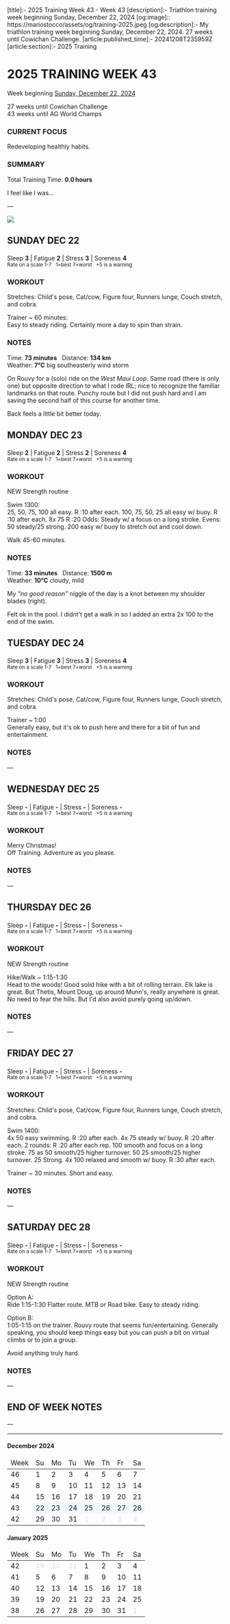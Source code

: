 [title]:- 2025 Training Week 43 - Week 43
[description]:- Triathlon training week beginning Sunday, December 22, 2024
[og:image]:: https://mariostocco/assets/og/training-2025.jpeg
[og:description]:- My triathlon training week beginning Sunday, December 22, 2024. 27 weeks until Cowichan Challenge.
[article:published_time]:- 20241208T235959Z
[article:section]:- 2025 Training



# 2025 TRAINING WEEK 43
Week beginning [Sunday, December 22, 2024](javascript:flick('sun');)

27 weeks until Cowichan Challenge<br />43 weeks until AG World Champs

### CURRENT FOCUS
Redeveloping healthly habits.

### SUMMARY
Total Training Time: **0.0&#8239;hours**

I feel like I was... <!--LAGGING  MAINTAINING  BUILDING  PEAKING  OVERREACHING-->

&mdash;





![](/assets/svg/image-977x550.svg)

## SUNDAY DEC 22
Sleep **3** | Fatigue **2** | Stress **3** | Soreness **4**
<sup><br />Rate on a scale 1-7 &nbsp; 1=best 7=worst &nbsp; +5 is a warning</sup>

### WORKOUT
Stretches: Child's pose, Cat/cow, Figure four, Runners lunge, Couch stretch, and cobra.

Trainer ~ 60 minutes:  
Easy to steady riding. Certainly more a day to spin than strain.

### NOTES
Time: **73 minutes** &nbsp; Distance: **134 km**  
Weather: **7°C** big southeasterly wind storm

On Rouvy for a (solo) ride on the _West Maui Loop_.  Same road (there is only one) but opposite direction to what I rode IRL; nice to recognize the familiar landmarks on that route.  Punchy route but I did not push hard and I am saving the second half of this course for another time.

Back feels a little bit better today.

<!---->
## MONDAY DEC 23
Sleep **2** | Fatigue **2** | Stress **2** | Soreness **4**
<sup><br />Rate on a scale 1-7 &nbsp; 1=best 7=worst &nbsp; +5 is a warning</sup>

### WORKOUT
NEW Strength routine

Swim 1300:  
25, 50, 75, 100 all easy. R :10 after each. 100, 75, 50, 25 all easy w/ buoy. R :10 after each. 8x 75 R :20 Odds: Steady w/ a focus on a long stroke. Evens: 50 steady/25 strong. 200 easy w/ buoy to stretch out and cool down.

Walk 45-60 minutes.

### NOTES
Time: **33 minutes** &nbsp; Distance: **1500 m**  
Weather: **10°C** cloudy, mild

My _"no good reason"_ niggle of the day is a knot between my shoulder blades (right).

Felt ok in the pool.  I didnt't get a walk in so I added an extra 2x 100 to the end of the swim.

<!---->
## TUESDAY DEC 24
Sleep **3** | Fatigue **3** | Stress **3** | Soreness **4**
<sup><br />Rate on a scale 1-7 &nbsp; 1=best 7=worst &nbsp; +5 is a warning</sup>

### WORKOUT
Stretches: Child's pose, Cat/cow, Figure four, Runners lunge, Couch stretch, and cobra.

Trainer ~ 1:00  
Generally easy, but it's ok to push here and there for a bit of fun and entertainment.

### NOTES
&mdash;


<!---->
## WEDNESDAY DEC 25
Sleep **-** | Fatigue **-** | Stress **-** | Soreness **-**
<sup><br />Rate on a scale 1-7 &nbsp; 1=best 7=worst &nbsp; +5 is a warning</sup>

### WORKOUT
Merry Christmas!  
Off Training. Adventure as you please.

### NOTES
&mdash;


<!---->
## THURSDAY DEC 26
Sleep **-** | Fatigue **-** | Stress **-** | Soreness **-**
<sup><br />Rate on a scale 1-7 &nbsp; 1=best 7=worst &nbsp; +5 is a warning</sup>

### WORKOUT
NEW Strength routine

Hike/Walk ~ 1:15-1:30  
Head to the woods! Good solid hike with a bit of rolling terrain. Elk lake is great. But Thetis, Mount Doug, up around Munn's, really anywhere is great. No need to fear the hills. But I'd also avoid purely going up/down.

### NOTES
&mdash;


<!---->
## FRIDAY DEC 27
Sleep **-** | Fatigue **-** | Stress **-** | Soreness **-**
<sup><br />Rate on a scale 1-7 &nbsp; 1=best 7=worst &nbsp; +5 is a warning</sup>

### WORKOUT
Stretches: Child's pose, Cat/cow, Figure four, Runners lunge, Couch stretch, and cobra.

Swim 1400:  
4x 50 easy swimming. R :20 after each. 4x 75 steady w/ buoy. R :20 after each. 2 rounds: R :20 after each rep. 100 smooth and focus on a long stroke. 75 as 50 smooth/25 higher turnover. 50 25 smooth/25 higher turnover. 25 Strong. 4x 100 relaxed and smooth w/ buoy. R :30 after each.

Trainer ~ 30 minutes. Short and easy.

### NOTES
&mdash;


<!---->
## SATURDAY DEC 28
Sleep **-** | Fatigue **-** | Stress **-** | Soreness **-**
<sup><br />Rate on a scale 1-7 &nbsp; 1=best 7=worst &nbsp; +5 is a warning</sup>

### WORKOUT
NEW Strength routine

Option A:  
Ride 1:15-1:30 Flatter route. MTB or Road bike. Easy to steady riding.

Option B:  
1:05-1:15 on the trainer. Rouvy route that seems fun/entertaining. Generally speaking, you should keep things easy but you can push a bit on virtual climbs or to join a group.

Avoid anything truly hard.

### NOTES
&mdash;


<!---->
## END OF WEEK NOTES
&mdash;





---


<div class="month"><h4>December 2024</h4><table><thead><tr style="border:0;"><td>Week</td><td class="day">Su</td><td class="day">Mo</td><td class="day">Tu</td><td class="day">We</td><td class="day">Th</td><td class="day">Fr</td><td class="day">Sa</td></tr></thead><tbody><tr><td class="week" onclick="javascript:cellClick(46,'');">46</td><td class="day" style="" id="c20241201" onclick="javascript:cellClick(46,'sun');">1</td><td class="day" style="" id="c20241202" onclick="javascript:cellClick(46,'mon');">2</td><td class="day" style="" id="c20241203" onclick="javascript:cellClick(46,'tue');">3</td><td class="day" style="" id="c20241204" onclick="javascript:cellClick(46,'wed');">4</td><td class="day" style="" id="c20241205" onclick="javascript:cellClick(46,'thu');">5</td><td class="day" style="" id="c20241206" onclick="javascript:cellClick(46,'fri');">6</td><td class="day" style="" id="c20241207" onclick="javascript:cellClick(46,'sat');">7</td></tr><tr><td class="week" onclick="javascript:cellClick(45,'');">45</td><td class="day" style="" id="c20241208" onclick="javascript:cellClick(45,'sun');">8</td><td class="day" style="" id="c20241209" onclick="javascript:cellClick(45,'mon');">9</td><td class="day" style="" id="c20241210" onclick="javascript:cellClick(45,'tue');">10</td><td class="day" style="" id="c20241211" onclick="javascript:cellClick(45,'wed');">11</td><td class="day" style="" id="c20241212" onclick="javascript:cellClick(45,'thu');">12</td><td class="day" style="" id="c20241213" onclick="javascript:cellClick(45,'fri');">13</td><td class="day" style="" id="c20241214" onclick="javascript:cellClick(45,'sat');">14</td></tr><tr><td class="week" onclick="javascript:cellClick(44,'');">44</td><td class="day" style="" id="c20241215" onclick="javascript:cellClick(44,'sun');">15</td><td class="day" style="" id="c20241216" onclick="javascript:cellClick(44,'mon');">16</td><td class="day" style="" id="c20241217" onclick="javascript:cellClick(44,'tue');">17</td><td class="day" style="" id="c20241218" onclick="javascript:cellClick(44,'wed');">18</td><td class="day" style="" id="c20241219" onclick="javascript:cellClick(44,'thu');">19</td><td class="day" style="" id="c20241220" onclick="javascript:cellClick(44,'fri');">20</td><td class="day" style="" id="c20241221" onclick="javascript:cellClick(44,'sat');">21</td></tr><tr><td class="week" onclick="javascript:cellClick(43,'');">43</td><td class="day" style="background-color:aliceblue;" id="c20241222" onclick="javascript:flick('sun');">22</td><td class="day" style="background-color:aliceblue;" id="c20241223" onclick="javascript:flick('mon');">23</td><td class="day" style="background-color:aliceblue;" id="c20241224" onclick="javascript:flick('tue');">24</td><td class="day" style="background-color:aliceblue;" id="c20241225" onclick="javascript:flick('wed');">25</td><td class="day" style="background-color:aliceblue;" id="c20241226" onclick="javascript:flick('thu');">26</td><td class="day" style="background-color:aliceblue;" id="c20241227" onclick="javascript:flick('fri');">27</td><td class="day" style="background-color:aliceblue;" id="c20241228" onclick="javascript:flick('sat');">28</td></tr><tr><td class="week" onclick="javascript:cellClick(42,'');">42</td><td class="day" style="" id="c20241229" onclick="javascript:cellClick(42,'sun');">29</td><td class="day" style="" id="c20241230" onclick="javascript:cellClick(42,'mon');">30</td><td class="day" style="" id="c20241231" onclick="javascript:cellClick(42,'tue');">31</td><td class="day" style="color:#dddddd;">1</td><td class="day" style="color:#dddddd;">2</td><td class="day" style="color:#dddddd;">3</td><td class="day" style="color:#dddddd;">4</td></tr></tbody></table></div>
<div class="month"><h4>January 2025</h4><table><thead><tr style="border:0;"><td>Week</td><td class="day">Su</td><td class="day">Mo</td><td class="day">Tu</td><td class="day">We</td><td class="day">Th</td><td class="day">Fr</td><td class="day">Sa</td></tr></thead><tbody><tr><td class="week" onclick="javascript:cellClick(42,'');">42</td><td class="day" style="color:#dddddd;">29</td><td class="day" style="color:#dddddd;">30</td><td class="day" style="color:#dddddd;">31</td><td class="day" style="" id="c20250101" onclick="javascript:cellClick(42,'wed');">1</td><td class="day" style="" id="c20250102" onclick="javascript:cellClick(42,'thu');">2</td><td class="day" style="" id="c20250103" onclick="javascript:cellClick(42,'fri');">3</td><td class="day" style="" id="c20250104" onclick="javascript:cellClick(42,'sat');">4</td></tr><tr><td class="week" onclick="javascript:cellClick(41,'');">41</td><td class="day" style="" id="c20250105" onclick="javascript:cellClick(41,'sun');">5</td><td class="day" style="" id="c20250106" onclick="javascript:cellClick(41,'mon');">6</td><td class="day" style="" id="c20250107" onclick="javascript:cellClick(41,'tue');">7</td><td class="day" style="" id="c20250108" onclick="javascript:cellClick(41,'wed');">8</td><td class="day" style="" id="c20250109" onclick="javascript:cellClick(41,'thu');">9</td><td class="day" style="" id="c20250110" onclick="javascript:cellClick(41,'fri');">10</td><td class="day" style="" id="c20250111" onclick="javascript:cellClick(41,'sat');">11</td></tr><tr><td class="week" onclick="javascript:cellClick(40,'');">40</td><td class="day" style="" id="c20250112" onclick="javascript:cellClick(40,'sun');">12</td><td class="day" style="" id="c20250113" onclick="javascript:cellClick(40,'mon');">13</td><td class="day" style="" id="c20250114" onclick="javascript:cellClick(40,'tue');">14</td><td class="day" style="" id="c20250115" onclick="javascript:cellClick(40,'wed');">15</td><td class="day" style="" id="c20250116" onclick="javascript:cellClick(40,'thu');">16</td><td class="day" style="" id="c20250117" onclick="javascript:cellClick(40,'fri');">17</td><td class="day" style="" id="c20250118" onclick="javascript:cellClick(40,'sat');">18</td></tr><tr><td class="week" onclick="javascript:cellClick(39,'');">39</td><td class="day" style="" id="c20250119" onclick="javascript:cellClick(39,'sun');">19</td><td class="day" style="" id="c20250120" onclick="javascript:cellClick(39,'mon');">20</td><td class="day" style="" id="c20250121" onclick="javascript:cellClick(39,'tue');">21</td><td class="day" style="" id="c20250122" onclick="javascript:cellClick(39,'wed');">22</td><td class="day" style="" id="c20250123" onclick="javascript:cellClick(39,'thu');">23</td><td class="day" style="" id="c20250124" onclick="javascript:cellClick(39,'fri');">24</td><td class="day" style="" id="c20250125" onclick="javascript:cellClick(39,'sat');">25</td></tr><tr><td class="week" onclick="javascript:cellClick(38,'');">38</td><td class="day" style="" id="c20250126" onclick="javascript:cellClick(38,'sun');">26</td><td class="day" style="" id="c20250127" onclick="javascript:cellClick(38,'mon');">27</td><td class="day" style="" id="c20250128" onclick="javascript:cellClick(38,'tue');">28</td><td class="day" style="" id="c20250129" onclick="javascript:cellClick(38,'wed');">29</td><td class="day" style="" id="c20250130" onclick="javascript:cellClick(38,'thu');">30</td><td class="day" style="" id="c20250131" onclick="javascript:cellClick(38,'fri');">31</td><td class="day" style="color:#dddddd;">1</td></tr></tbody></table></div>
<script>var yyyy=2025;</script>
